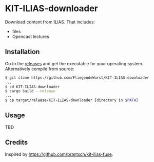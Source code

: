 # KIT-ILIAS-downloader

Download content from ILIAS. That includes:

* files
* Opencast lectures

## Installation

Go to the [releases](releases) and get the executable for your operating system. Alternatively compile from source:
```sh
$ git clone https://github.com/FliegendeWurst/KIT-ILIAS-downloader
...
$ cd KIT-ILIAS-downloader
$ cargo build --release
...
$ cp target/release/KIT-ILIAS-downloader [directory in $PATH]
```

## Usage

TBD

## Credits

Inspired by https://github.com/brantsch/kit-ilias-fuse.